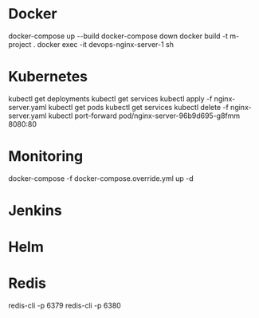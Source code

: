 # Docker
docker-compose up --build
docker-compose down
docker build -t m-project .
docker exec -it devops-nginx-server-1 sh

# Kubernetes
kubectl get deployments
kubectl get services
kubectl apply -f nginx-server.yaml
kubectl get pods
kubectl get services
kubectl delete -f nginx-server.yaml
kubectl port-forward pod/nginx-server-96b9d695-g8fmm 8080:80

# Monitoring
docker-compose -f docker-compose.override.yml up -d

# Jenkins

# Helm

# Redis
redis-cli -p 6379
redis-cli -p 6380
